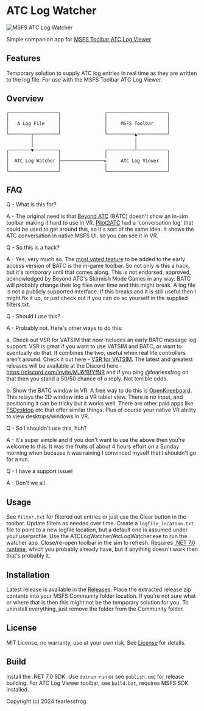 # ATC Log Watcher

![MSFS ATC Log Watcher](https://i.imgur.com/mI7TMuu.jpeg)

Simple companion app for [MSFS Toolbar ATC Log Viewer](https://github.com/fearlessfrog/msfs2020-toolbar-atclogviewer)

## Features

Temporary solution to supply ATC log entries in real time as they are written to the log file. For use with the MSFS Toolbar ATC Log Viewer.

## Overview

```
┌──────────────────┐                ┌──────────────────────┐
│                  │                │                      │
│   A Log File     │                │     MSFS Toolbar     │
│                  │                │                      │
└────────┬─────────┘                └──────────▲───────────┘
         │                                     │
         │                                     │
┌────────▼─────────┐                ┌──────────┴───────────┐
│                  │                │                      │
│  ATC Log Watcher ├────────────────►     ATC Log Viewer   │
│                  │                │                      │
└──────────────────┘                └──────────────────────┘
```

## FAQ

Q - What is this for?

A - The original need is that [Beyond ATC](https://www.beyondatc.net/) (BATC) doesn't show an in-sim toolbar making it hard to use in VR. [Pilot2ATC](https://pilot2atc.com/) had a 'conversation log' that could be used to get around this, so it's sort of the same idea. It shows the ATC conversation in native MSFS UI, so you can see it in VR.

Q - So this is a hack?

A - Yes, very much so. The [most voted feature](https://beyondatc.nolt.io/12) to be added to the early access version of BATC is the in-game toolbar. So not only is this a hack, but it's *temporary* until that comes along. This is not endorsed, approved, acknowledged by Beyond ATC's Skirmish Mode Games in any way. BATC will probably change their log files over time and this might break. A log file is not a publicly supported interface. If this breaks and it is still useful then I might fix it up, or just check out if you can do so yourself in the supplied filters.txt. 

Q - Should I use this?

A - Probably not. Here's other ways to do this:

a. Check out VSR for VATSIM that now includes an early BATC message log support. VSR is great if you want to use VATSIM and BATC, or want to eventually do that. It combines the two, useful when real life controllers aren't around. Check it out here - [VSR for VATSIM](https://vsr.readthedocs.io/en/latest/). The latest and greatest releases will be available at the Discord here - https://discord.com/invite/MJ6fBfYfNR and if you ping @fearlessfrog on that then you stand a 50/50 chance of a reply. Not terrible odds.

b. Show the BATC window in VR. A free way to do this is [OpenKneeboard](https://openkneeboard.com/). This relays the 2D window into a VR tablet view. There is no input, and positioning it can be tricky but it works well. There are other paid apps like [FSDesktop](https://fsdesktop.com/) etc that offer similar things. Plus of course your native VR ability to view desktops/windows in VR.

Q - So I shouldn't use this, huh?

A - It's super simple and if you don't want to use the above then you're welcome to this. It was the fruits of about 4 hours effort on a Sunday morning when because it was raining I convinced myself that I shouldn't go for a run.

Q - I have a support issue!

A - Don't we all.

## Usage

See `filter.txt` for filtered out entries or just use the Clear button in the toolbar. Update filters as needed over time.
Create a `logfile_location.txt` file to point to a new logfile location, but a default one is assumed under your userprofile.
Use the ATCLogWatcher/AtcLogWatcher.exe to run the watcher app. Close/re-open toolbar in the sim to refresh.
Requires [.NET 7.0 runtime](https://dotnet.microsoft.com/en-us/download/dotnet/7.0), which you probably already have, but if anything doesn't work then that's probably it.

## Installation

Latest release is available in the [Releases](https://github.com/fearlessfrog/AtcLogWatcher/releases/).
Place the extracted release zip contents into your MSFS Community folder location. If you're not sure what or where that is then this might not be the temporary solution for you.
To uninstall everything, just remove the folder from the Community folder.

## License

MIT License, no warranty, use at your own risk. See [License](https://github.com/fearlessfrog/AtcLogWatcher/blob/main/LICENSE) for details.

## Build

Install the .NET 7.0 SDK.
Use `dotrun run` or see `publish.cmd` for release building.
For ATC Log Viewer toolbar, see `build.bat`, requires MSFS SDK installed.

Copyright (c) 2024 fearlessfrog
